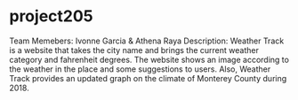 # project205
Team Memebers: Ivonne Garcia & Athena Raya
Description: Weather Track is a website that takes the city name and brings the current weather category and fahrenheit degrees. The website shows an image according to the weather in the place and some suggestions to users. Also, Weather Track provides an updated graph on the climate of Monterey County during 2018. 
